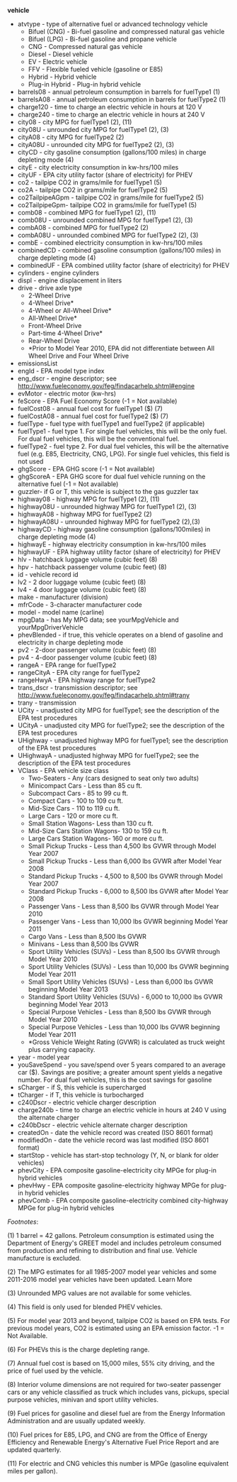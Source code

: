 **vehicle**

- atvtype - type of alternative fuel or advanced technology vehicle
  - Bifuel (CNG) - Bi-fuel gasoline and compressed natural gas vehicle
  - Bifuel (LPG) - Bi-fuel gasoline and propane vehicle
  - CNG - Compressed natural gas vehicle
  - Diesel - Diesel vehicle
  - EV - Electric vehicle
  - FFV - Flexible fueled vehicle (gasoline or E85)
  - Hybrid - Hybrid vehicle
  - Plug-in Hybrid - Plug-in hybrid vehicle
- barrels08 - annual petroleum consumption in barrels for fuelType1 (1)
- barrelsA08 - annual petroleum consumption in barrels for fuelType2 (1)
- charge120 - time to charge an electric vehicle in hours at 120 V
- charge240 - time to charge an electric vehicle in hours at 240 V
- city08 - city MPG for fuelType1 (2), (11)
- city08U - unrounded city MPG for fuelType1 (2), (3)
- cityA08 - city MPG for fuelType2 (2)
- cityA08U - unrounded city MPG for fuelType2 (2), (3)
- cityCD - city gasoline consumption (gallons/100 miles) in charge depleting mode (4)
- cityE - city electricity consumption in kw-hrs/100 miles
- cityUF - EPA city utility factor (share of electricity) for PHEV
- co2 - tailpipe CO2 in grams/mile for fuelType1 (5)
- co2A - tailpipe CO2 in grams/mile for fuelType2 (5)
- co2TailpipeAGpm - tailpipe CO2 in grams/mile for fuelType2 (5)
- co2TailpipeGpm- tailpipe CO2 in grams/mile for fuelType1 (5)
- comb08 - combined MPG for fuelType1 (2), (11)
- comb08U - unrounded combined MPG for fuelType1 (2), (3)
- combA08 - combined MPG for fuelType2 (2)
- combA08U - unrounded combined MPG for fuelType2 (2), (3)
- combE - combined electricity consumption in kw-hrs/100 miles
- combinedCD - combined gasoline consumption (gallons/100 miles) in charge depleting mode (4)
- combinedUF - EPA combined utility factor (share of electricity) for PHEV
- cylinders - engine cylinders
- displ - engine displacement in liters
- drive - drive axle type
  - 2-Wheel Drive
  - 4-Wheel Drive*
  - 4-Wheel or All-Wheel Drive*
  - All-Wheel Drive*
  - Front-Wheel Drive
  - Part-time 4-Wheel Drive*
  - Rear-Wheel Drive
  - *Prior to Model Year 2010, EPA did not differentiate between All Wheel Drive and Four Wheel Drive
- emissionsList
- engId - EPA model type index
- eng_dscr - engine descriptor; see http://www.fueleconomy.gov/feg/findacarhelp.shtml#engine
- evMotor - electric motor (kw-hrs)
- feScore - EPA Fuel Economy Score (-1 = Not available)
- fuelCost08 - annual fuel cost for fuelType1 ($) (7)
- fuelCostA08 - annual fuel cost for fuelType2 ($) (7)
- fuelType - fuel type with fuelType1 and fuelType2 (if applicable)
- fuelType1 - fuel type 1. For single fuel vehicles, this will be the only fuel. For dual fuel vehicles, this will be the conventional fuel.
- fuelType2 - fuel type 2. For dual fuel vehicles, this will be the alternative fuel (e.g. E85, Electricity, CNG, LPG). For single fuel vehicles, this field is not used
- ghgScore - EPA GHG score (-1 = Not available)
- ghgScoreA - EPA GHG score for dual fuel vehicle running on the alternative fuel (-1 = Not available)
- guzzler- if G or T, this vehicle is subject to the gas guzzler tax
- highway08 - highway MPG for fuelType1 (2), (11)
- highway08U - unrounded highway MPG for fuelType1 (2), (3)
- highwayA08 - highway MPG for fuelType2 (2)
- highwayA08U - unrounded highway MPG for fuelType2 (2),(3)
- highwayCD - highway gasoline consumption (gallons/100miles) in charge depleting mode (4)
- highwayE - highway electricity consumption in kw-hrs/100 miles
- highwayUF - EPA highway utility factor (share of electricity) for PHEV
- hlv - hatchback luggage volume (cubic feet) (8)
- hpv - hatchback passenger volume (cubic feet) (8)
- id - vehicle record id
- lv2 - 2 door luggage volume (cubic feet) (8)
- lv4 - 4 door luggage volume (cubic feet) (8)
- make - manufacturer (division)
- mfrCode - 3-character manufacturer code
- model - model name (carline)
- mpgData - has My MPG data; see yourMpgVehicle and yourMpgDriverVehicle
- phevBlended - if true, this vehicle operates on a blend of gasoline and electricity in charge depleting mode
- pv2 - 2-door passenger volume (cubic feet) (8)
- pv4 - 4-door passenger volume (cubic feet) (8)
- rangeA - EPA range for fuelType2
- rangeCityA - EPA city range for fuelType2
- rangeHwyA - EPA highway range for fuelType2
- trans_dscr - transmission descriptor; see http://www.fueleconomy.gov/feg/findacarhelp.shtml#trany
- trany - transmission
- UCity - unadjusted city MPG for fuelType1; see the description of the EPA test procedures
- UCityA - unadjusted city MPG for fuelType2; see the description of the EPA test procedures
- UHighway - unadjusted highway MPG for fuelType1; see the description of the EPA test procedures
- UHighwayA - unadjusted highway MPG for fuelType2; see the description of the EPA test procedures
- VClass - EPA vehicle size class
  - Two-Seaters - Any (cars designed to seat only two adults)
  - Minicompact Cars - Less than 85 cu ft.
  - Subcompact Cars - 85 to 99 cu ft.
  - Compact Cars - 100 to 109 cu ft.
  - Mid-Size Cars - 110 to 119 cu ft.
  - Large Cars - 120 or more cu ft.
  - Small Station Wagons- Less than 130 cu ft.
  - Mid-Size Cars Station Wagons- 130 to 159 cu ft.
  - Large Cars Station Wagons- 160 or more cu ft.
  - Small Pickup Trucks - Less than 4,500 lbs GVWR through Model Year 2007
  - Small Pickup Trucks - Less than 6,000 lbs GVWR after Model Year 2008
  - Standard Pickup Trucks - 4,500 to 8,500 lbs GVWR through Model Year 2007
  - Standard Pickup Trucks - 6,000 to 8,500 lbs GVWR after Model Year 2008
  - Passenger Vans - Less than 8,500 lbs GVWR through Model Year 2010
  - Passenger Vans - Less than 10,000 lbs GVWR beginning Model Year 2011
  - Cargo Vans - Less than 8,500 lbs GVWR
  - Minivans - Less than 8,500 lbs GVWR
  - Sport Utility Vehicles (SUVs) - Less than 8,500 lbs GVWR through Model Year 2010
  - Sport Utility Vehicles (SUVs) - Less than 10,000 lbs GVWR beginning Model Year 2011
  - Small Sport Utility Vehicles (SUVs) - Less than 6,000 lbs GVWR beginning Model Year 2013
  - Standard Sport Utility Vehicles (SUVs) - 6,000 to 10,000 lbs GVWR beginning Model Year 2013
  - Special Purpose Vehicles - Less than 8,500 lbs GVWR through Model Year 2010
  - Special Purpose Vehicles - Less than 10,000 lbs GVWR beginning Model Year 2011
  - *Gross Vehicle Weight Rating (GVWR) is calculated as truck weight plus carrying capacity.
- year - model year
- youSaveSpend - you save/spend over 5 years compared to an average car ($). Savings are positive; a greater amount spent yields a negative number. For dual fuel vehicles, this is the cost savings for gasoline
- sCharger - if S, this vehicle is supercharged
- tCharger - if T, this vehicle is turbocharged
- c240Dscr - electric vehicle charger description
- charge240b - time to charge an electric vehicle in hours at 240 V using the alternate charger
- c240bDscr - electric vehicle alternate charger description
- createdOn - date the vehicle record was created (ISO 8601 format)
- modifiedOn - date the vehicle record was last modified (ISO 8601 format)
- startStop - vehicle has start-stop technology (Y, N, or blank for older vehicles)
- phevCity - EPA composite gasoline-electricity city MPGe for plug-in hybrid vehicles
- phevHwy - EPA composite gasoline-electricity highway MPGe for plug-in hybrid vehicles
- phevComb - EPA composite gasoline-electricity combined city-highway MPGe for plug-in hybrid vehicles

*Footnotes*:

(1) 1 barrel = 42 gallons. Petroleum consumption is estimated using the Department of Energy's GREET model and includes petroleum consumed from production and refining to distribution and final use. Vehicle manufacture is excluded.

(2) The MPG estimates for all 1985-2007 model year vehicles and some 2011-2016 model year vehicles have been updated. Learn More

(3) Unrounded MPG values are not available for some vehicles.

(4) This field is only used for blended PHEV vehicles.

(5) For model year 2013 and beyond, tailpipe CO2 is based on EPA tests. For previous model years, CO2 is estimated using an EPA emission factor. -1 = Not Available.

(6) For PHEVs this is the charge depleting range.

(7) Annual fuel cost is based on 15,000 miles, 55% city driving, and the price of fuel used by the vehicle.

(8) Interior volume dimensions are not required for two-seater passenger cars or any vehicle classified as truck which includes vans, pickups, special purpose vehicles, minivan and sport utility vehicles.

(9) Fuel prices for gasoline and diesel fuel are from the Energy Information Administration and are usually updated weekly.

(10) Fuel prices for E85, LPG, and CNG are from the Office of Energy Efficiency and Renewable Energy's Alternative Fuel Price Report and are updated quarterly.

(11) For electric and CNG vehicles this number is MPGe (gasoline equivalent miles per gallon). 
